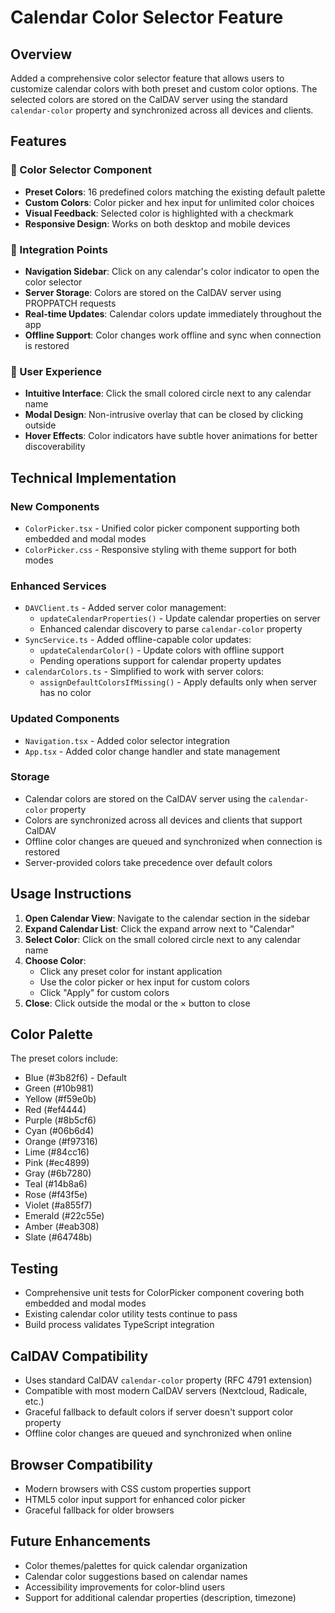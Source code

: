 # Calendar Color Selector Feature

## Overview
Added a comprehensive color selector feature that allows users to customize calendar colors with both preset and custom color options. The selected colors are stored on the CalDAV server using the standard `calendar-color` property and synchronized across all devices and clients.

## Features

### 🎨 Color Selector Component
- **Preset Colors**: 16 predefined colors matching the existing default palette
- **Custom Colors**: Color picker and hex input for unlimited color choices
- **Visual Feedback**: Selected color is highlighted with a checkmark
- **Responsive Design**: Works on both desktop and mobile devices

### 🔧 Integration Points
- **Navigation Sidebar**: Click on any calendar's color indicator to open the color selector
- **Server Storage**: Colors are stored on the CalDAV server using PROPPATCH requests
- **Real-time Updates**: Calendar colors update immediately throughout the app
- **Offline Support**: Color changes work offline and sync when connection is restored

### 📱 User Experience
- **Intuitive Interface**: Click the small colored circle next to any calendar name
- **Modal Design**: Non-intrusive overlay that can be closed by clicking outside
- **Hover Effects**: Color indicators have subtle hover animations for better discoverability

## Technical Implementation

### New Components
- `ColorPicker.tsx` - Unified color picker component supporting both embedded and modal modes
- `ColorPicker.css` - Responsive styling with theme support for both modes

### Enhanced Services
- `DAVClient.ts` - Added server color management:
  - `updateCalendarProperties()` - Update calendar properties on server
  - Enhanced calendar discovery to parse `calendar-color` property
- `SyncService.ts` - Added offline-capable color updates:
  - `updateCalendarColor()` - Update colors with offline support
  - Pending operations support for calendar property updates
- `calendarColors.ts` - Simplified to work with server colors:
  - `assignDefaultColorsIfMissing()` - Apply defaults only when server has no color

### Updated Components
- `Navigation.tsx` - Added color selector integration
- `App.tsx` - Added color change handler and state management

### Storage
- Calendar colors are stored on the CalDAV server using the `calendar-color` property
- Colors are synchronized across all devices and clients that support CalDAV
- Offline color changes are queued and synchronized when connection is restored
- Server-provided colors take precedence over default colors

## Usage Instructions

1. **Open Calendar View**: Navigate to the calendar section in the sidebar
2. **Expand Calendar List**: Click the expand arrow next to "Calendar" 
3. **Select Color**: Click on the small colored circle next to any calendar name
4. **Choose Color**: 
   - Click any preset color for instant application
   - Use the color picker or hex input for custom colors
   - Click "Apply" for custom colors
5. **Close**: Click outside the modal or the × button to close

## Color Palette
The preset colors include:
- Blue (#3b82f6) - Default
- Green (#10b981)
- Yellow (#f59e0b) 
- Red (#ef4444)
- Purple (#8b5cf6)
- Cyan (#06b6d4)
- Orange (#f97316)
- Lime (#84cc16)
- Pink (#ec4899)
- Gray (#6b7280)
- Teal (#14b8a6)
- Rose (#f43f5e)
- Violet (#a855f7)
- Emerald (#22c55e)
- Amber (#eab308)
- Slate (#64748b)

## Testing
- Comprehensive unit tests for ColorPicker component covering both embedded and modal modes
- Existing calendar color utility tests continue to pass
- Build process validates TypeScript integration

## CalDAV Compatibility
- Uses standard CalDAV `calendar-color` property (RFC 4791 extension)
- Compatible with most modern CalDAV servers (Nextcloud, Radicale, etc.)
- Graceful fallback to default colors if server doesn't support color property
- Offline color changes are queued and synchronized when online

## Browser Compatibility
- Modern browsers with CSS custom properties support
- HTML5 color input support for enhanced color picker
- Graceful fallback for older browsers

## Future Enhancements
- Color themes/palettes for quick calendar organization
- Calendar color suggestions based on calendar names
- Accessibility improvements for color-blind users
- Support for additional calendar properties (description, timezone)